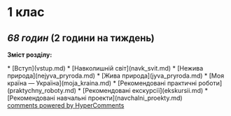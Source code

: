 <div id="hypercomments_widget" class="js-hypercomments-widget invisible"></div>

1 клас
=============================================
## <i>68 годин</i> (2 години на тиждень)

<p><b>Зміст розділу:</b></p>
* [Вступ](vstup.md)
* [Навколишній світ](navk_svit.md)
* [Нежива природа](nejyva_pryroda.md)
* [Жива природа](jyva_pryroda.md)
* [Моя країна — Україна](moja_kraina.md)
* [Рекомендовані практичні роботи](praktychny_roboty.md)
* [Рекомендовані екскурсії](ekskursii.md)
* [Рекомендовані навчальні проекти](navchalni_proekty.md)

<div class="js-hypercomments-container">
<a href="http://hypercomments.com" class="hc-link" title="comments widget">comments powered by HyperComments</a>
</div>